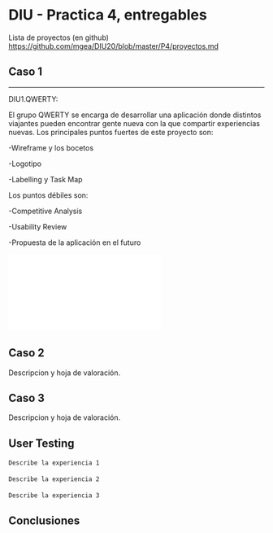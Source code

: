 # DIU - Practica 4, entregables

Lista de proyectos (en github) https://github.com/mgea/DIU20/blob/master/P4/proyectos.md


## Caso 1
---
>>>
DIU1.QWERTY:

El grupo QWERTY se encarga de desarrollar una aplicación donde distintos viajantes pueden encontrar gente nueva con la que 
compartir experiencias nuevas. Los principales puntos fuertes de este proyecto son:

-Wireframe y los bocetos

-Logotipo 

-Labelling y Task Map


Los puntos débiles son:

-Competitive Analysis

-Usability Review

-Propuesta de la aplicación en el futuro

![Evaluación](DIU1.QWERTY_review.pdf)



## Caso 2

Descripcion y hoja de valoración.  


## Caso 3

Descripcion y hoja de valoración.   

## User Testing

	Describe la experiencia 1

	Describe la experiencia 2

	Describe la experiencia 3


## Conclusiones
